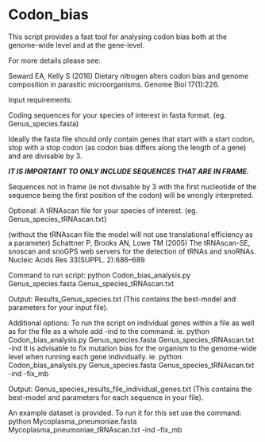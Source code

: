 # Codon_bias
This script provides a fast tool for analysing codon bias both at the genome-wide level and at the gene-level.

For more details please see:

Seward EA, Kelly S (2016) Dietary nitrogen alters codon bias and genome composition in parasitic microorganisms. Genome Biol 17(1):226.

Input requirements:

Coding sequences for your species of interest in fasta format. (eg. Genus_species.fasta)

Ideally the fasta file should only contain genes that start with a start codon, stop with a stop codon (as codon bias differs along the length of a gene) and are divisable by 3.

***IT IS IMPORTANT TO ONLY INCLUDE SEQUENCES THAT ARE IN FRAME.***

Sequences not in frame (ie not divisable by 3 with the first nucleotide of the sequence being the first position of the codon) will be wrongly interpreted.

Optional:
A tRNAscan file for your species of interest. (eg. Genus_species_tRNAscan.txt)

(without the tRNAscan file the model will not use translational efficiency as a parameter)
Schattner P, Brooks AN, Lowe TM (2005) The tRNAscan-SE, snoscan and snoGPS web servers for the detection of tRNAs and snoRNAs. Nucleic Acids Res 33(SUPPL. 2):686–689

Command to run script:
python Codon_bias_analysis.py Genus_species.fasta Genus_species_tRNAscan.txt

Output:
Results_Genus_species.txt (This contains the best-model and parameters for your input file).

Additional options:
To run the script on individual genes within a file as well as for the file as a whole add -ind to the command. 
ie. python Codon_bias_analysis.py Genus_species.fasta Genus_species_tRNAscan.txt -ind
It is advisable to fix mutation bias for the organism to the genome-wide level when running each gene individually.
ie. python Codon_bias_analysis.py Genus_species.fasta Genus_species_tRNAscan.txt -ind -fix_mb

Output:
Genus_species_results_file_individual_genes.txt (This contains the best-model and parameters for each sequence in your file).

An example dataset is provided. To run it for this set use the command:
python Mycoplasma_pneumoniae.fasta Mycoplasma_pneumoniae_tRNAscan.txt -ind -fix_mb


